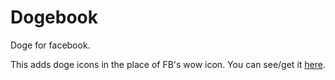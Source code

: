 Dogebook
========

Doge for facebook.

This adds doge icons in the place of FB's wow icon. You can see/get it [here](https://chrome.google.com/webstore/detail/dogebook/nfegmbfmniafbllcpeehfcmpbokgbpnf).
